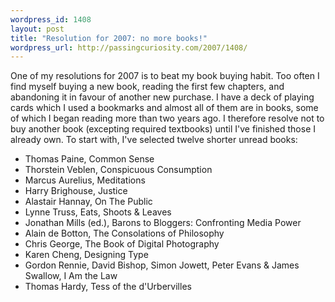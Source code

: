 ```yaml
--- 
wordpress_id: 1408
layout: post
title: "Resolution for 2007: no more books!"
wordpress_url: http://passingcuriosity.com/2007/1408/
---
```

One of my resolutions for 2007 is to beat my book buying habit. Too often I find myself buying a new book, reading the first few chapters, and abandoning it in favour of another new purchase. I have a deck of playing cards which I used a bookmarks and almost all of them are in books, some of which I began reading more than two years ago. I therefore resolve not to buy another book (excepting required textbooks) until I've finished those I already own. To start with, I've selected twelve shorter unread books:

<ul>
    <li> Thomas Paine, <emph class="title">Common Sense</emph></li>
    <li> Thorstein Veblen, <emph class="title">Conspicuous Consumption</emph></li>
    <li> Marcus Aurelius, <emph class="title">Meditations</emph></li>
    <li> Harry Brighouse, <emph class="title">Justice</emph></li>
    <li> Alastair Hannay, <emph class="title">On The Public</emph></li>
    <li> Lynne Truss, <emph class="title">Eats, Shoots &amp; Leaves</emph></li>
    <li> Jonathan Mills (ed.), <emph class="title">Barons to Bloggers: Confronting Media Power</emph></li>
    <li> Alain de Botton, <emph class="title">The Consolations of Philosophy</emph></li>
    <li> Chris George, <emph class="title">The Book of Digital Photography</emph></li>
    <li> Karen Cheng, <emph class="title">Designing Type</emph></li>
    <li> Gordon Rennie, David Bishop, Simon Jowett, Peter Evans &amp; James Swallow, <emph class="title">I Am the Law</emph></li>
    <li> Thomas Hardy, <emph class="title">Tess of the d'Urbervilles</emph></li>
</ul>
